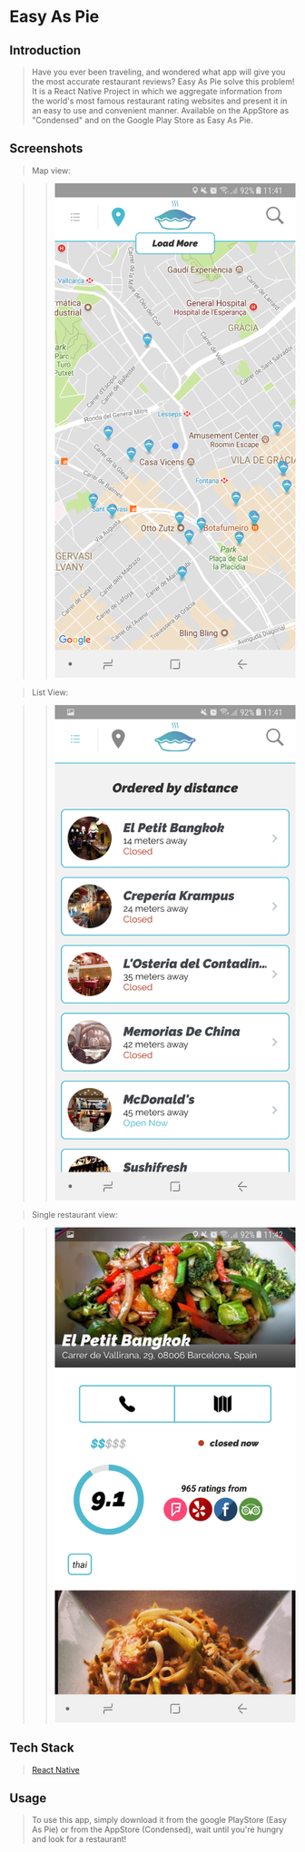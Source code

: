 # Easy As Pie

## Introduction

> Have you ever been traveling, and wondered what app will give you the most accurate restaurant reviews? Easy As Pie solve this problem! It is a React Native Project in which we aggregate information from the world's most famous restaurant rating websites and present it in an easy to use and convenient manner. Available on the AppStore as "Condensed" and on the Google Play Store as Easy As Pie.

## Screenshots

> Map view: 

>> ![Alt text](/client1.0/assets/map.png?raw=true)

> List View: 

>> ![Alt text](/client1.0/assets/list.png?raw=true)

> Single restaurant view: 

>> ![Alt text](/client1.0/assets/single.png?raw=true)

## Tech Stack

> [React Native](https://facebook.github.io/react-native/)

## Usage

> To use this app, simply download it from the google PlayStore (Easy As Pie) or from the AppStore (Condensed), wait until you're hungry and look for a restaurant!
